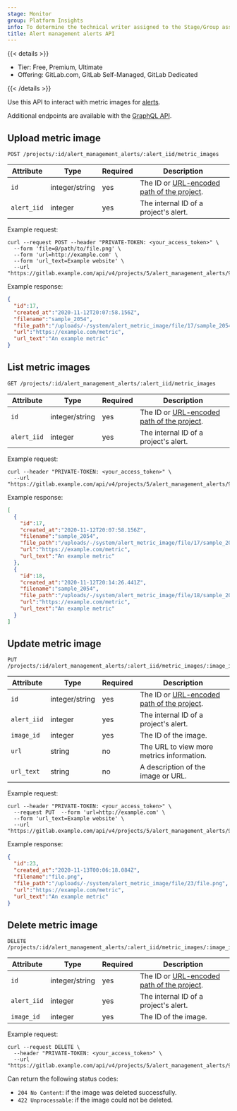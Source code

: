 ```yaml
---
stage: Monitor
group: Platform Insights
info: To determine the technical writer assigned to the Stage/Group associated with this page, see https://handbook.gitlab.com/handbook/product/ux/technical-writing/#assignments
title: Alert management alerts API
---
```


{{< details >}}

- Tier: Free, Premium, Ultimate
- Offering: GitLab.com, GitLab Self-Managed, GitLab Dedicated

{{< /details >}}

Use this API to interact with metric images for [alerts](../operations/incident_management/alerts.md).

Additional endpoints are available with the [GraphQL API](graphql/reference/_index.md#alertmanagementalert).

## Upload metric image

```plaintext
POST /projects/:id/alert_management_alerts/:alert_iid/metric_images
```

| Attribute   | Type           | Required | Description |
|-------------|----------------|----------|-------------|
| `id`        | integer/string | yes      | The ID or [URL-encoded path of the project](rest/_index.md#namespaced-paths). |
| `alert_iid` | integer        | yes      | The internal ID of a project's alert. |

Example request:

```shell
curl --request POST --header "PRIVATE-TOKEN: <your_access_token>" \
  --form 'file=@/path/to/file.png' \
  --form 'url=http://example.com' \
  --form 'url_text=Example website' \
  --url "https://gitlab.example.com/api/v4/projects/5/alert_management_alerts/93/metric_images"
```

Example response:

```json
{
  "id":17,
  "created_at":"2020-11-12T20:07:58.156Z",
  "filename":"sample_2054",
  "file_path":"/uploads/-/system/alert_metric_image/file/17/sample_2054.png",
  "url":"https://example.com/metric",
  "url_text":"An example metric"
}
```

## List metric images

```plaintext
GET /projects/:id/alert_management_alerts/:alert_iid/metric_images
```

| Attribute   | Type           | Required | Description |
|-------------|----------------|----------|-------------|
| `id`        | integer/string | yes      | The ID or [URL-encoded path of the project](rest/_index.md#namespaced-paths). |
| `alert_iid` | integer        | yes      | The internal ID of a project's alert. |

Example request:

```shell
curl --header "PRIVATE-TOKEN: <your_access_token>" \
  --url "https://gitlab.example.com/api/v4/projects/5/alert_management_alerts/93/metric_images"
```

Example response:

```json
[
  {
    "id":17,
    "created_at":"2020-11-12T20:07:58.156Z",
    "filename":"sample_2054",
    "file_path":"/uploads/-/system/alert_metric_image/file/17/sample_2054.png",
    "url":"https://example.com/metric",
    "url_text":"An example metric"
  },
  {
    "id":18,
    "created_at":"2020-11-12T20:14:26.441Z",
    "filename":"sample_2054",
    "file_path":"/uploads/-/system/alert_metric_image/file/18/sample_2054.png",
    "url":"https://example.com/metric",
    "url_text":"An example metric"
  }
]
```

## Update metric image

```plaintext
PUT /projects/:id/alert_management_alerts/:alert_iid/metric_images/:image_id
```

| Attribute   | Type           | Required | Description |
|-------------|----------------|----------|-------------|
| `id`        | integer/string | yes      | The ID or [URL-encoded path of the project](rest/_index.md#namespaced-paths). |
| `alert_iid` | integer        | yes      | The internal ID of a project's alert. |
| `image_id`  | integer        | yes      | The ID of the image. |
| `url`       | string         | no       | The URL to view more metrics information. |
| `url_text`  | string         | no       | A description of the image or URL. |

Example request:

```shell
curl --header "PRIVATE-TOKEN: <your_access_token>" \
  --request PUT  --form 'url=http://example.com' \
  --form 'url_text=Example website' \
  --url "https://gitlab.example.com/api/v4/projects/5/alert_management_alerts/93/metric_images/1"
```

Example response:

```json
{
  "id":23,
  "created_at":"2020-11-13T00:06:18.084Z",
  "filename":"file.png",
  "file_path":"/uploads/-/system/alert_metric_image/file/23/file.png",
  "url":"https://example.com/metric",
  "url_text":"An example metric"
}
```

## Delete metric image

```plaintext
DELETE /projects/:id/alert_management_alerts/:alert_iid/metric_images/:image_id
```

| Attribute   | Type           | Required | Description |
|-------------|----------------|----------|-------------|
| `id`        | integer/string | yes      | The ID or [URL-encoded path of the project](rest/_index.md#namespaced-paths). |
| `alert_iid` | integer        | yes      | The internal ID of a project's alert. |
| `image_id`  | integer        | yes      | The ID of the image. |

Example request:

```shell
curl --request DELETE \
  --header "PRIVATE-TOKEN: <your_access_token>" \
  --url  "https://gitlab.example.com/api/v4/projects/5/alert_management_alerts/93/metric_images/1"
```

Can return the following status codes:

- `204 No Content`: if the image was deleted successfully.
- `422 Unprocessable`: if the image could not be deleted.
